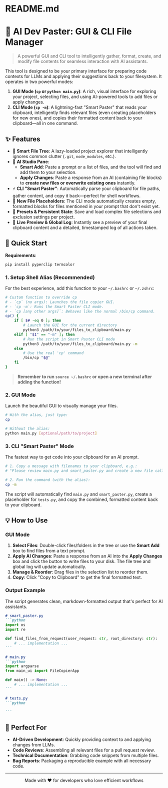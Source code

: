 # README.md
# 🤖 AI Dev Paster: GUI & CLI File Manager

> A powerful GUI and CLI tool to intelligently gather, format, create, and modify file contents for seamless interaction with AI assistants.

This tool is designed to be your primary interface for preparing code contexts for LLMs and applying their suggestions back to your filesystem. It operates in two powerful modes:

1.  **GUI Mode (`cp` or `python main.py`)**: A rich, visual interface for exploring your project, selecting files, and using AI-powered tools to add files or apply changes.
2.  **CLI Mode (`cp -m`)**: A lightning-fast "Smart Paster" that reads your clipboard, intelligently finds relevant files (even creating placeholders for new ones), and copies their formatted content back to your clipboard—all in one command.

## ✨ Features

-   🌳 **Smart File Tree**: A lazy-loaded project explorer that intelligently ignores common clutter (`.git`, `node_modules`, etc.).
-   🤖 **AI Studio Pane**:
    -   **Smart Add**: Paste a prompt or a list of files, and the tool will find and add them to your selection.
    -   **Apply Changes**: Paste a response from an AI (containing file blocks) to **create new files or overwrite existing ones** instantly.
-   ⚡ **CLI "Smart Paster"**: Automatically parse your clipboard for file paths, gather content, and copy it back—perfect for shell workflows.
-   📝 **New File Placeholders**: The CLI mode automatically creates empty, formatted blocks for files mentioned in your prompt that don't exist yet.
-   💾 **Presets & Persistent State**: Save and load complex file selections and exclusion settings per project.
-   👀 **Live Preview & Global Log**: Instantly see a preview of your final clipboard content and a detailed, timestamped log of all actions taken.

## 🚀 Quick Start

**Requirements**:
```bash
pip install pyperclip termcolor
```

### 1. Setup Shell Alias (Recommended)

For the best experience, add this function to your `~/.bashrc` or `~/.zshrc`:

```bash
# Custom function to override cp
# - `cp` (no args): Launches the file copier GUI.
# - `cp -m`: Runs the Smart Paster CLI mode.
# - `cp [any other args]`: Behaves like the normal /bin/cp command.
cp() {
    if [ $# -eq 0 ]; then
        # Launch the GUI for the current directory
        python3 /path/to/your/files_to_clipboard/main.py
    elif [ "$1" == "-m" ]; then
        # Run the script in Smart Paster CLI mode
        python3 /path/to/your/files_to_clipboard/main.py -m
    else
        # Use the real 'cp' command
        /bin/cp "$@"
    fi
}
```
> **Remember to run `source ~/.bashrc` or open a new terminal after adding the function!**

### 2. GUI Mode

Launch the beautiful GUI to visually manage your files.

```bash
# With the alias, just type:
cp

# Without the alias:
python main.py [optional/path/to/project]
```

### 3. CLI "Smart Paster" Mode

The fastest way to get code into your clipboard for an AI prompt.

```bash
# 1. Copy a message with filenames to your clipboard, e.g.:
# "Please review main.py and smart_paster.py and create a new file called tests.py"

# 2. Run the command (with the alias):
cp -m
```

The script will automatically find `main.py` and `smart_paster.py`, create a placeholder for `tests.py`, and copy the combined, formatted content back to your clipboard.

## 💡 How to Use

### GUI Mode

1.  **Select Files**: Double-click files/folders in the tree or use the **Smart Add** box to find files from a text prompt.
2.  **Apply AI Changes**: Paste a response from an AI into the **Apply Changes** box and click the button to write files to your disk. The file tree and global log will update automatically.
3.  **Manage & Reorder**: Drag files in the selection list to reorder them.
4.  **Copy**: Click "Copy to Clipboard" to get the final formatted text.

### Output Example

The script generates clean, markdown-formatted output that's perfect for AI assistants.

````markdown
# smart_paster.py
```python
import os
import re

def find_files_from_request(user_request: str, root_directory: str):
    # ... implementation ...
```

# main.py
```python
import argparse
from main_ui import FileCopierApp

def main() -> None:
    # ... implementation ...
```

# tests.py
```python

```
````

## 🎯 Perfect For

-   **AI-Driven Development**: Quickly providing context to and applying changes from LLMs.
-   **Code Reviews**: Assembling all relevant files for a pull request review.
-   **Technical Documentation**: Grabbing code snippets from multiple files.
-   **Bug Reports**: Packaging a reproducible example with all necessary code.

---

<p align="center">Made with ❤️ for developers who love efficient workflows</p>